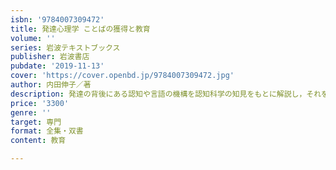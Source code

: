 ```yaml
---
isbn: '9784007309472'
title: 発達心理学 ことばの獲得と教育
volume: ''
series: 岩波テキストブックス
publisher: 岩波書店
pubdate: '2019-11-13'
cover: 'https://cover.openbd.jp/9784007309472.jpg'
author: 内田伸子／著
description: 発達の背後にある認知や言語の機構を認知科学の知見をもとに解説し，それを踏まえた教育や支援の方策を示す．
price: '3300'
genre: ''
target: 専門
format: 全集・双書
content: 教育

---
```

